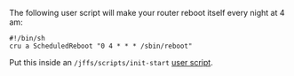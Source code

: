 The following user script will make your router reboot itself every night at 4 am:

```
#!/bin/sh
cru a ScheduledReboot "0 4 * * * /sbin/reboot"
```

Put this inside an `/jffs/scripts/init-start` [user script](https://github.com/RMerl/asuswrt-merlin/wiki/User-scripts).
